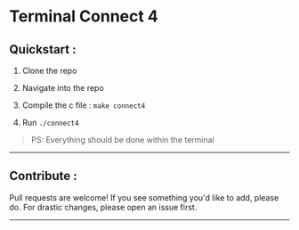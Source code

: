 # __Terminal Connect 4__

## __Quickstart :__

1. Clone the repo

2. Navigate into the repo

3. Compile the c file : `make connect4`

4. Run `./connect4`

>PS: Everything should be done within the terminal

---
## __Contribute :__
Pull requests are welcome! If you see something you'd like to add, please do. For drastic changes, please open an issue first.

--- 
